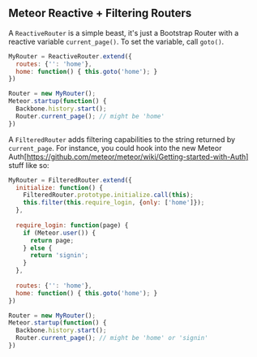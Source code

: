 Meteor Reactive + Filtering Routers
-----------------------------------


A `ReactiveRouter` is a simple beast, it's just a Bootstrap Router with a reactive variable `current_page()`. To set the variable, call `goto()`.

```js
MyRouter = ReactiveRouter.extend({
  routes: {'': 'home'},
  home: function() { this.goto('home'); }
})

Router = new MyRouter();
Meteor.startup(function() {
  Backbone.history.start();
  Router.current_page(); // might be 'home'
})
```

A `FilteredRouter` adds filtering capabilities to the string returned by `current_page`. For instance, you could hook into the new Meteor Auth[https://github.com/meteor/meteor/wiki/Getting-started-with-Auth] stuff like so:

```js
MyRouter = FilteredRouter.extend({
  initialize: function() {
    FilteredRouter.prototype.initialize.call(this);
    this.filter(this.require_login, {only: ['home']});
  },
  
  require_login: function(page) {
    if (Meteor.user()) {
      return page;
    } else {
      return 'signin';
    }
  },
  
  routes: {'': 'home'},
  home: function() { this.goto('home'); }
})

Router = new MyRouter();
Meteor.startup(function() {
  Backbone.history.start();
  Router.current_page(); // might be 'home' or 'signin'
})
```


